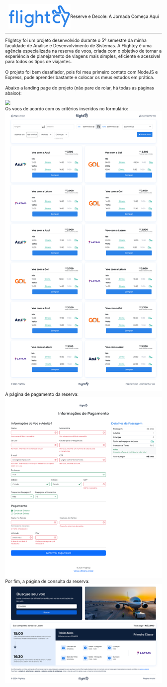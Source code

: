 <div style="
  display: flex;
  align-items: center;
  justify-content: center;
  ">

<img src="https://raw.githubusercontent.com/Tobias-Melo/flightcy/main/public/logos/logo-blue.svg" width="200px">

<p>Reserve e Decole: A Jornada Começa Aqui
</p>
</div>

<hr>

Flightcy foi um projeto desenvolvido durante o 5º semestre da minha faculdade de Análise e Desenvolvimento de Sistemas. A Flightcy é uma agência especializada na reserva de voos, criada com o objetivo de tornar a experiência de planejamento de viagens mais simples, eficiente e acessível para todos os tipos de viajantes. <br>
<br>
O projeto foi bem desafiador, pois foi meu primeiro contato com NodeJS e Express, pude aprender bastante e colocar os meus estudos em prática.
<br>
<br>
Abaixo a landing page do projeto (não pare de rolar, há todas as páginas abaixo):
<br>

<img src="https://raw.githubusercontent.com/Tobias-Melo/flightcy/main/public/img/home.png">

<br>
Os voos de acordo com os critérios inseridos no formulário:
<br>

<img src="https://raw.githubusercontent.com/Tobias-Melo/flightcy/main/public/img/voos.png">

<br>
A página de pagamento da reserva:
<br>

<img src="https://raw.githubusercontent.com/Tobias-Melo/flightcy/main/public/img/pagamento.png">


<br>
Por fim, a página de consulta da reserva:
<br>

<img src="https://raw.githubusercontent.com/Tobias-Melo/flightcy/main/public/img/consultar.png">
